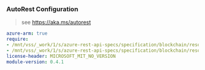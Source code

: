 ### AutoRest Configuration

> see https://aka.ms/autorest

``` yaml
azure-arm: true
require:
- /mnt/vss/_work/1/s/azure-rest-api-specs/specification/blockchain/resource-manager/readme.md
- /mnt/vss/_work/1/s/azure-rest-api-specs/specification/blockchain/resource-manager/readme.go.md
license-header: MICROSOFT_MIT_NO_VERSION
module-version: 0.4.1
```